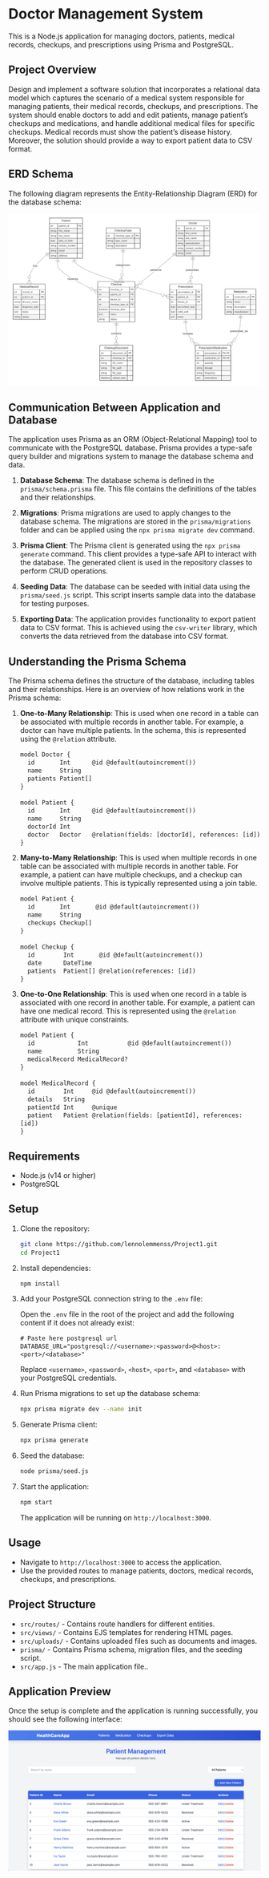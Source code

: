 # Doctor Management System

This is a Node.js application for managing doctors, patients, medical records, checkups, and prescriptions using Prisma and PostgreSQL.

## Project Overview

Design and implement a software solution that incorporates a relational data model which captures the scenario of a medical system responsible for managing patients, their medical records, checkups, and prescriptions. The system should enable doctors to add and edit patients, manage patient’s checkups and medications, and handle additional medical files for specific checkups. Medical records must show the patient’s disease history. Moreover, the solution should provide a way to export patient data to CSV format.

## ERD Schema

The following diagram represents the Entity-Relationship Diagram (ERD) for the database schema:

![ERD Schema](previews/erd.svg)

## Communication Between Application and Database

The application uses Prisma as an ORM (Object-Relational Mapping) tool to communicate with the PostgreSQL database. Prisma provides a type-safe query builder and migrations system to manage the database schema and data.

1. **Database Schema**: The database schema is defined in the `prisma/schema.prisma` file. This file contains the definitions of the tables and their relationships.

2. **Migrations**: Prisma migrations are used to apply changes to the database schema. The migrations are stored in the `prisma/migrations` folder and can be applied using the `npx prisma migrate dev` command.

3. **Prisma Client**: The Prisma client is generated using the `npx prisma generate` command. This client provides a type-safe API to interact with the database. The generated client is used in the repository classes to perform CRUD operations.

4. **Seeding Data**: The database can be seeded with initial data using the `prisma/seed.js` script. This script inserts sample data into the database for testing purposes.

5. **Exporting Data**: The application provides functionality to export patient data to CSV format. This is achieved using the `csv-writer` library, which converts the data retrieved from the database into CSV format.

## Understanding the Prisma Schema

The Prisma schema defines the structure of the database, including tables and their relationships. Here is an overview of how relations work in the Prisma schema:

1. **One-to-Many Relationship**: This is used when one record in a table can be associated with multiple records in another table. For example, a doctor can have multiple patients. In the schema, this is represented using the `@relation` attribute.

   ```prisma
   model Doctor {
     id       Int      @id @default(autoincrement())
     name     String
     patients Patient[]
   }

   model Patient {
     id       Int      @id @default(autoincrement())
     name     String
     doctorId Int
     doctor   Doctor   @relation(fields: [doctorId], references: [id])
   }
   ```

2. **Many-to-Many Relationship**: This is used when multiple records in one table can be associated with multiple records in another table. For example, a patient can have multiple checkups, and a checkup can involve multiple patients. This is typically represented using a join table.

   ```prisma
   model Patient {
     id       Int       @id @default(autoincrement())
     name     String
     checkups Checkup[]
   }

   model Checkup {
     id        Int       @id @default(autoincrement())
     date      DateTime
     patients  Patient[] @relation(references: [id])
   }
   ```

3. **One-to-One Relationship**: This is used when one record in a table is associated with one record in another table. For example, a patient can have one medical record. This is represented using the `@relation` attribute with unique constraints.

   ```prisma
   model Patient {
     id            Int           @id @default(autoincrement())
     name          String
     medicalRecord MedicalRecord?
   }

   model MedicalRecord {
     id        Int     @id @default(autoincrement())
     details   String
     patientId Int     @unique
     patient   Patient @relation(fields: [patientId], references: [id])
   }
   ```


## Requirements

- Node.js (v14 or higher)
- PostgreSQL

## Setup

1. Clone the repository:

   ```sh
   git clone https://github.com/lennolemmenss/Project1.git
   cd Project1
   ```

2. Install dependencies:

   ```sh
   npm install
   ```

3. Add your PostgreSQL connection string to the `.env` file:

   Open the `.env` file in the root of the project and add the following content if it does not already exist:
    
   ```properties
   # Paste here postgresql url 
   DATABASE_URL="postgresql://<username>:<password>@<host>:<port>/<database>"
   ```

   Replace `<username>`, `<password>`, `<host>`, `<port>`, and `<database>` with your PostgreSQL credentials.

4. Run Prisma migrations to set up the database schema:

   ```sh
   npx prisma migrate dev --name init
   ```

5. Generate Prisma client:

   ```sh
   npx prisma generate
   ```

6. Seed the database:

   ```sh
   node prisma/seed.js
   ```

7. Start the application:

   ```sh
   npm start
   ```

   The application will be running on `http://localhost:3000`.

## Usage

- Navigate to `http://localhost:3000` to access the application.
- Use the provided routes to manage patients, doctors, medical records, checkups, and prescriptions.

## Project Structure

- `src/routes/` - Contains route handlers for different entities.
- `src/views/` - Contains EJS templates for rendering HTML pages.
- `src/uploads/` - Contains uploaded files such as documents and images.
- `prisma/` - Contains Prisma schema, migration files, and the seeding script.
- `src/app.js` - The main application file..

## Application Preview

Once the setup is complete and the application is running successfully, you should see the following interface:

![Application Preview](previews/Application%20preview.png)

